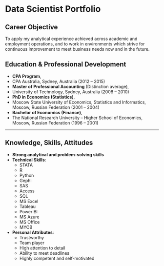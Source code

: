 # Data Scientist Portfolio

## Career Objective
To apply my analytical experience achieved across academic and employment operations, and to work in environments which strive for continuous improvement to meet business needs now and in the future.

## Education & Professional Development

- **CPA Program**,
- CPA Australia, Sydney, Australia (2012 – 2015)
- **Master of Professional Accounting** (Distinction average),
- University of Technology, Sydney, Australia (2008 – 2010)
- **PhD in Economics (Statistics)**,
- Moscow State University of Economics, Statistics and Informatics, Moscow, Russian Federation (2001 – 2004)
- **Bachelor of Economics (Finance)**,
- The National Research University – Higher School of Economics, Moscow, Russian Federation (1996 – 2001)

---

## Knowledge, Skills, Attitudes

- **Strong analytical and problem-solving skills**
- **Technical Skills**:
  - STATA
  - R
  - Python
  - Gephi
  - SAS
  - Access
  - SQL
  - MS Excel
  - Tableau
  - Power BI
  - MS Azure
  - MS Office
  - MYOB
- **Personal Attributes**:
  - Trustworthy
  - Team player
  - High attention to detail
  - Ability to meet deadlines
  - Highly competent and self-motivated

